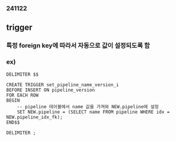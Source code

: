 ### 241122
## trigger
### 특정 foreign key에 따라서 자동으로 값이 설정되도록 함
### ex)
```
DELIMITER $$

CREATE TRIGGER set_pipeline_name_version_i
BEFORE INSERT ON pipeline_version
FOR EACH ROW
BEGIN
    -- pipeline 테이블에서 name 값을 가져와 NEW.pipeline에 설정
    SET NEW.pipeline = (SELECT name FROM pipeline WHERE idx = NEW.pipeline_idx_fk);
END$$

DELIMITER ;
```
